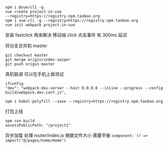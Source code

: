 ```
npm i @vue/cli -g
vue create project-in-vue
--registry=https://registry.npm.taobao.org
npm i vue-cli -g --registry=https://registry.npm.taobao.org
vue init webpack project-in-vue
```

安装 fastclick 用来解决 移动端 click 点击事件 有 300ms 延迟

将分支合并到 master

```
git checkout master
git merge origin/index-swiper
git push origin master
```

真机联调 可以在手机上做测试

```
ifconfig
"dev": "webpack-dev-server --host 0.0.0.0 --inline --progress --config build/webpack.dev.conf.js",

npm i babel-polyfill --save --registry=https://registry.npm.taobao.org
```

打包上线

```
npm run build
assetsPublicPath: "/project1"
```

异步加载 处理 router/index.js
根据文件大小 需要平衡
`component: () => import("@/pages/home/Home")`
